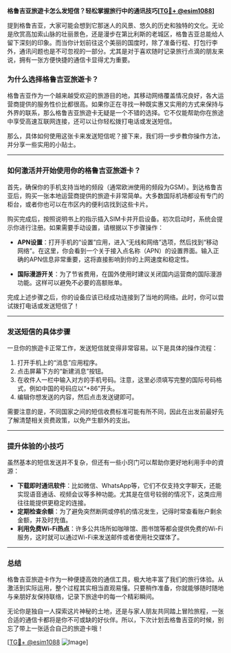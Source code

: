 **格鲁吉亚旅遊卡怎么发短信？轻松掌握旅行中的通讯技巧[[TG💪+ @esim1088](https://t.me/s/esim1088)]**

提到格鲁吉亚，大家可能会想到它那迷人的风景、悠久的历史和独特的文化。无论是欣赏高加索山脉的壮丽景色，还是漫步在第比利斯的老城区，格鲁吉亚总能给人留下深刻的印象。而当你计划前往这个美丽的国度时，除了准备行程、打包行李外，通讯问题也是不可忽视的一部分。尤其是对于喜欢随时记录旅行点滴的朋友来说，拥有一张方便快捷的通信卡显得尤为重要。

### 为什么选择格鲁吉亚旅遊卡？

格鲁吉亚作为一个越来越受欢迎的旅游目的地，其移动网络覆盖情况良好，各大运营商提供的服务性价比都很高。如果你正在寻找一种既实惠又实用的方式来保持与外界的联系，那么格鲁吉亚旅遊卡无疑是一个不错的选择。它不仅能帮助你在旅途中享受高速互联网连接，还可以让你轻松拨打电话或发送短信。

那么，具体如何使用这张卡来发送短信呢？接下来，我们将一步步教你操作方法，并分享一些实用的小贴士。

---

### 如何激活并开始使用你的格鲁吉亚旅遊卡？

首先，确保你的手机支持当地的频段（通常欧洲使用的频段为GSM）。到达格鲁吉亚后，购买一张本地运营商提供的旅遊卡非常简单。大多数国际机场都设有专门的柜台，或者你也可以在市区内的便利店找到这些卡片。

购买完成后，按照说明书上的指示插入SIM卡并开启设备。初次启动时，系统会提示你进行注册。如果需要手动设置，请根据以下步骤操作：

- **APN设置**：打开手机的“设置”应用，进入“无线和网络”选项，然后找到“移动网络”。在这里，你会看到一个关于接入点名称（APN）的设置界面。输入正确的APN信息非常重要，这将直接影响到你的上网速度和稳定性。
  
- **国际漫游开关**：为了节省费用，在国外使用时建议关闭国内运营商的国际漫游功能。这样可以避免不必要的高额账单。

完成上述步骤之后，你的设备应该已经成功连接到了当地的网络。此时，你可以尝试拨打电话或发送短信了！

---

### 发送短信的具体步骤

一旦你的旅遊卡正常工作，发送短信就变得非常容易。以下是具体的操作流程：

1. 打开手机上的“消息”应用程序。
2. 点击屏幕下方的“新建消息”按钮。
3. 在收件人一栏中输入对方的手机号码。注意，这里必须填写完整的国际号码格式，例如中国的号码应以“+86”开头。
4. 编辑你想发送的内容，然后点击发送键即可。

需要注意的是，不同国家之间的短信收费标准可能有所不同，因此在出发前最好先了解清楚相关资费政策，以免产生额外的支出。

---

### 提升体验的小技巧

虽然基本的短信发送并不复杂，但还有一些小窍门可以帮助你更好地利用手中的資源：

- **下载即时通讯软件**：比如微信、WhatsApp等，它们不仅支持文字聊天，还能实现语音通话、视频会议等多种功能。尤其是在信号较弱的情况下，这类应用往往能提供更稳定的连接。
- **定期检查余额**：为了避免突然断网或停机的情况发生，记得时常查看账户剩余金额，并及时充值。
- **利用免费Wi-Fi热点**：许多公共场所如咖啡馆、图书馆等都会提供免费的Wi-Fi服务，这时就可以通过Wi-Fi来发送邮件或者使用社交媒体了。

---

### 总结

格鲁吉亚旅遊卡作为一种便捷高效的通信工具，极大地丰富了我们的旅行体验。从激活到实际运用，整个过程其实相当直观易懂。只要稍作准备，你就能够随时随地与亲朋好友保持联络，记录下旅途中的每一个精彩瞬间。

无论你是独自一人探索这片神秘的土地，还是与家人朋友共同踏上冒险旅程，一张合适的通信卡都将是你不可或缺的好伙伴。所以，下次计划去格鲁吉亚的时候，别忘了带上一张适合自己的旅遊卡哦！

[[TG💪+ @esim1088](https://t.me/s/esim1088) ![Image](https://i.postimg.cc/4NQfJmqS/Snipaste-2025-05-13-00-14-12.png)]